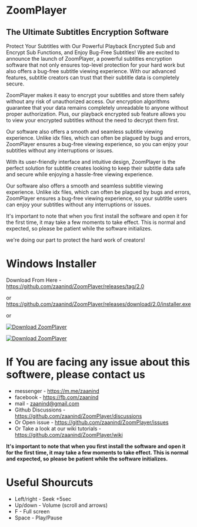 # ZoomPlayer
## The Ultimate Subtitles Encryption Software

Protect Your Subtitles with Our Powerful Playback Encrypted Sub and Encrypt Sub Functions, and Enjoy Bug-Free Subtitles!
We are excited to announce the launch of ZoomPlayer, a powerful subtitles encryption software that not only ensures top-level protection for your hard work but also offers a bug-free subtitle viewing experience. With our advanced features, subtitle creators can trust that their subtitle data is completely secure.

ZoomPlayer makes it easy to encrypt your subtitles and store them safely without any risk of unauthorized access. Our encryption algorithms guarantee that your data remains completely unreadable to anyone without proper authorization. Plus, our playback encrypted sub feature allows you to view your encrypted subtitles without the need to decrypt them first.

Our software also offers a smooth and seamless subtitle viewing experience. Unlike idx files, which can often be plagued by bugs and errors, ZoomPlayer ensures a bug-free viewing experience, so you can enjoy your subtitles without any interruptions or issues.

With its user-friendly interface and intuitive design, ZoomPlayer is the perfect solution for subtitle creates looking to keep their subtitle data safe and secure while enjoying a hassle-free viewing experience.

Our software also offers a smooth and seamless subtitle viewing experience. Unlike idx files, which can often be plagued by bugs and errors, ZoomPlayer ensures a bug-free viewing experience, so your subtitle users can enjoy your subtitles without any interruptions or issues.

It's important to note that when you first install the software and open it for the first time, it may take a few moments to take effect. This is normal and expected, so please be patient while the software initializes.


we're doing our part to protect the hard work of creators!


# Windows Installer 


Download From Here - https://github.com/zaanind/ZoomPlayer/releases/tag/2.0

or
https://github.com/zaanind/ZoomPlayer/releases/download/2.0/installer.exe


or

[![Download ZoomPlayer](https://a.fsdn.com/con/app/sf-download-button)](https://sourceforge.net/projects/zoomplayer/files/latest/download)
 

[![Download ZoomPlayer](https://img.shields.io/sourceforge/dt/zoomplayer.svg)](https://sourceforge.net/projects/zoomplayer/files/latest/download)


 # If You are facing any issue about this softwere, please contact us 
  * messenger - https://m.me/zaanind
  * facebook - https://fb.com/zaanind
  * mail - zaanind@gmail.com
  * Github Discussions - https://github.com/zaanind/ZoomPlayer/discussions
  * Or Open issue - https://github.com/zaanind/ZoomPlayer/issues
  * Or Take a look at our wiki tutorials - https://github.com/zaanind/ZoomPlayer/wiki




**It's important to note that when you first install the software and open it for the first time, it may take a few moments to take effect. This is normal and expected, so please be patient while the software initializes.**

# Useful Shourcuts
 * Left/right - Seek +5sec
 * Up/down - Volume (scroll and arrows)
 * F - Full screen
 * Space - Play/Pause


